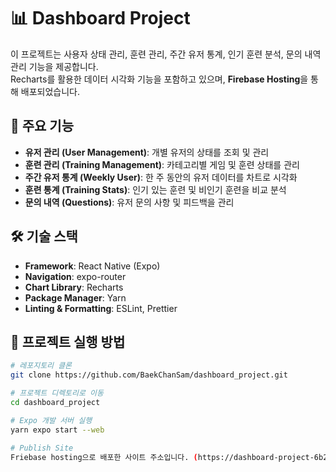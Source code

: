 # 📊 Dashboard Project

이 프로젝트는 사용자 상태 관리, 훈련 관리, 주간 유저 통계, 인기 훈련 분석, 문의 내역 관리 기능을 제공합니다.  
Recharts를 활용한 데이터 시각화 기능을 포함하고 있으며, **Firebase Hosting**을 통해 배포되었습니다.  


## 📌 주요 기능
- **유저 관리 (User Management)**: 개별 유저의 상태를 조회 및 관리  
- **훈련 관리 (Training Management)**: 카테고리별 게임 및 훈련 상태를 관리  
- **주간 유저 통계 (Weekly User)**: 한 주 동안의 유저 데이터를 차트로 시각화  
- **훈련 통계 (Training Stats)**: 인기 있는 훈련 및 비인기 훈련을 비교 분석  
- **문의 내역 (Questions)**: 유저 문의 사항 및 피드백을 관리  

 

## 🛠️ 기술 스택
- **Framework**: React Native (Expo)  
- **Navigation**: expo-router  
- **Chart Library**: Recharts  
- **Package Manager**: Yarn  
- **Linting & Formatting**: ESLint, Prettier  


## 🚀 프로젝트 실행 방법

```sh
# 레포지토리 클론
git clone https://github.com/BaekChanSam/dashboard_project.git

# 프로젝트 디렉토리로 이동
cd dashboard_project

# Expo 개발 서버 실행
yarn expo start --web

# Publish Site
Friebase hosting으로 배포한 사이트 주소입니다. (https://dashboard-project-6b2be.web.app)
